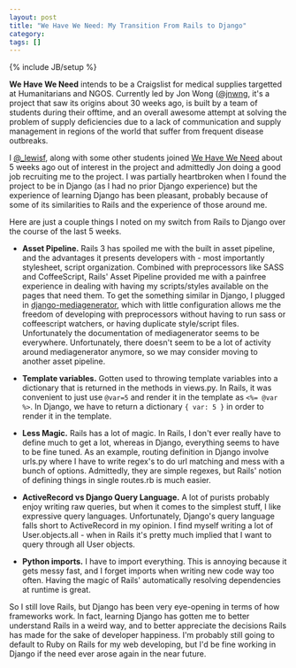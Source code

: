 ```yaml
---
layout: post
title: "We Have We Need: My Transition From Rails to Django"
category: 
tags: []
---
```

{% include JB/setup %}

**We Have We Need** intends to be a Craigslist for medical supplies targetted at Humanitarians and NGOS.
Currently led by Jon Wong ([@jnwng](http://twitter.com/#!/jnwng), it's a project
that saw its origins about 30 weeks ago, is built by a team of students during their
offtime, and an overall awesome attempt at solving the problem of supply deficiencies due to
a lack of communication and supply management in regions of the world that 
suffer from frequent disease outbreaks.

I [@_lewisf](http://twitter.com/#!/_lewisf), along with some other students joined 
[We Have We Need](http://www.wehave-weneed.org) about 5 weeks ago out of interest in the 
project and admittedly Jon doing  a good job recruiting me to the project. I was 
partially heartbroken when I found the project to be in Django (as I had no prior 
Django experience) but the experience of learning Django has been pleasant, probably 
because of some of its similarities to Rails and the experience of those around me.

Here are just a couple things I noted on my switch from Rails to Django over the course
of the last 5 weeks.

- **Asset Pipeline.** Rails 3 has spoiled me with the built in asset pipeline, and the
advantages it presents developers with - most importantly stylesheet, script organization.
Combined with preprocessors like SASS and CoffeeScript, Rails' Asset Pipeline provided me
with a painfree experience in dealing with having my scripts/styles available on the pages
that need them. To get the something similar in Django, I plugged in 
[django-mediagenerator](http://www.allbuttonspressed.com/projects/django-mediagenerator),
which with little configuration allows me the freedom of developing with preprocessors without 
having to run sass or coffeescript watchers, or having duplicate style/script files. Unfortunately
the documentation of mediagenerator seems to be everywhere. Unfortunately, there
doesn't seem to be a lot of activity around mediagenerator anymore, so we may consider moving
to another asset pipeline.
- **Template variables.** Gotten used to throwing template variables into a dictionary that is returned
in the methods in views.py. In Rails, it was convenient to just use `@var=5` and render
it in the template as `<%= @var %>`. In Django, we have to return a dictionary `{ var: 5 }` 
in order to render it in the template.

- **Less Magic.** Rails has a lot of magic. In Rails, I don't ever really have
to define much to get a lot, whereas in Django, everything seems to have to be fine tuned.
As an example, routing definition in Django involve urls.py where I have to write regex's
to do url matching and mess with a bunch of options. Admittedly, they are simple regexes, 
but Rails' notion of defining things in single routes.rb is much easier.
- **ActiveRecord vs Django Query Language.** A lot of purists probably enjoy writing raw
queries, but when it comes to the simplest stuff, I like expressive query languages. Unfortunately,
Django's query language falls short to ActiveRecord in my opinion. I find myself writing a lot of
User.objects.all - when in Rails it's pretty much implied that I want to query through all User objects.
- **Python imports.** I have to import everything. This is annoying because it gets messy fast, and I
forget imports when writing new code way too often. Having the magic of Rails' automatically resolving
dependencies at runtime is great.

So I still love Rails, but Django has been very eye-opening in terms of how frameworks work. In fact,
learning Django has gotten me to better understand Rails in a weird way, and to better appreciate 
the decisions Rails has made for the sake of developer happiness. I'm probably still going to 
default to Ruby on Rails for my web developing, but I'd be fine working in Django if the need
ever arose again in the near future.
